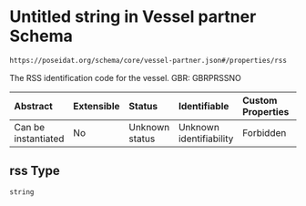 # Untitled string in Vessel partner Schema

```txt
https://poseidat.org/schema/core/vessel-partner.json#/properties/rss
```

The RSS identification code for the vessel. GBR: GBRPRSSNO

| Abstract            | Extensible | Status         | Identifiable            | Custom Properties | Additional Properties | Access Restrictions | Defined In                                                                      |
| :------------------ | :--------- | :------------- | :---------------------- | :---------------- | :-------------------- | :------------------ | :------------------------------------------------------------------------------ |
| Can be instantiated | No         | Unknown status | Unknown identifiability | Forbidden         | Allowed               | none                | [vessel-partner.json*](schemas/core/vessel-partner.json "open original schema") |

## rss Type

`string`
